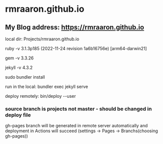 # rmraaron.github.io

## My Blog address: https://rmraaron.github.io


local dir: Projects/rmraaron.github.io

ruby -v 3.1.3p185 (2022-11-24 revision 1a6b16756e) [arm64-darwin21]

gem -v 3.3.26

jekyll -v 4.3.2



sudo bundler install

run in the local: bundler exec jekyll serve



deploy remotely: bin/deploy --user 


### source branch is projects not master - should be changed in deploy file


gh-pages branch will be generated in remote server automatically and deployment in Actions will succeed (settings -> Pages -> Branchs(choosing gh-pages))

